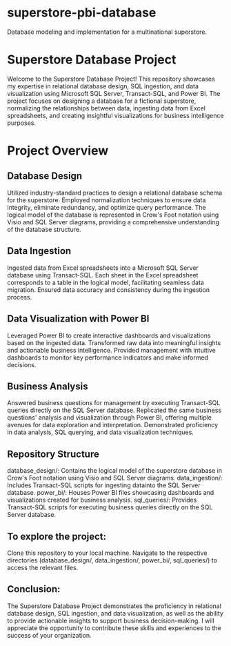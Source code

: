 # superstore-pbi-database
Database modeling and implementation for a multinational superstore.

# Superstore Database Project

Welcome to the Superstore Database Project! This repository showcases my expertise in relational database design, SQL ingestion, and data visualization using 
Microsoft SQL Server, Transact-SQL, and Power BI. The project focuses on designing a database for a fictional superstore, normalizing the relationships between data, 
ingesting data from Excel spreadsheets, and creating insightful visualizations for business intelligence purposes.

# Project Overview

## Database Design
Utilized industry-standard practices to design a relational database schema for the superstore.
Employed normalization techniques to ensure data integrity, eliminate redundancy, and optimize query performance.
The logical model of the database is represented in Crow's Foot notation using Visio and SQL Server diagrams, providing a comprehensive understanding of the 
database structure.

## Data Ingestion
Ingested data from Excel spreadsheets into a Microsoft SQL Server database using Transact-SQL.
Each sheet in the Excel spreadsheet corresponds to a table in the logical model, facilitating seamless data migration.
Ensured data accuracy and consistency during the ingestion process.

## Data Visualization with Power BI
Leveraged Power BI to create interactive dashboards and visualizations based on the ingested data.
Transformed raw data into meaningful insights and actionable business intelligence.
Provided management with intuitive dashboards to monitor key performance indicators and make informed decisions.

## Business Analysis
Answered business questions for management by executing Transact-SQL queries directly on the SQL Server database.
Replicated the same business questions' analysis and visualization through Power BI, offering multiple avenues for data exploration 
and interpretation. Demonstrated proficiency in data analysis, SQL querying, and data visualization techniques.

## Repository Structure
database_design/: Contains the logical model of the superstore database in Crow's Foot notation using Visio and SQL Server diagrams.
data_ingestion/: Includes Transact-SQL scripts for ingesting datainto the SQL Server database.
power_bi/: Houses Power BI files showcasing dashboards and visualizations created for business analysis.
sql_queries/: Provides Transact-SQL scripts for executing business queries directly on the SQL Server database.

## To explore the project:

Clone this repository to your local machine.
Navigate to the respective directories (database_design/, data_ingestion/, power_bi/, sql_queries/) to access the relevant files.

## Conclusion:
The Superstore Database Project demonstrates the proficiency in relational database design, SQL ingestion, and data visualization, 
as well as the ability to provide actionable insights to support business decision-making. I will appreciate the opportunity to 
contribute these skills and experiences to the success of your organization.
